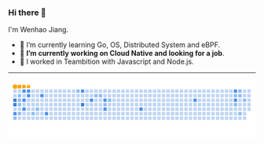 ### Hi there 👋
I'm Wenhao Jiang.
- 🌱 I’m currently learning Go, OS, Distributed System and eBPF.
- 🔭 **I’m currently working on Cloud Native and looking for a job**.
- 📆 I worked in Teambition with Javascript and Node.js.

<!--
**xujiajiadexiaokeai/xujiajiadexiaokeai** is a ✨ _special_ ✨ repository because its `README.md` (this file) appears on your GitHub profile.

Here are some ideas to get you started:

- 🔭 I’m currently working on ...
- 🌱 I’m currently learning ...
- 👯 I’m looking to collaborate on ...
- 🤔 I’m looking for help with ...
- 💬 Ask me about ...
- 📫 How to reach me: ...
- 😄 Pronouns: ...
- ⚡ Fun fact: ...
-->

---
<img src="https://github.com/xujiajiadexiaokeai/xujiajiadexiaokeai/blob/output/ocean.gif" alt="" style="max-width: 100%;">

